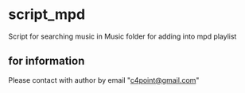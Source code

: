 # script_mpd
Script for searching music in Music folder for adding into mpd playlist

## for information
Please contact with author by email "c4point@gmail.com"
